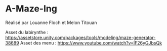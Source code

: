 # A-Maze-Ing

Réalisé par Louanne Floch et Melon Titouan

Asset du labirynthe : https://assetstore.unity.com/packages/tools/modeling/maze-generator-38689
Asset des menu : https://www.youtube.com/watch?v=lF26yGJbsQk

